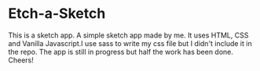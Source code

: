 # Etch-a-Sketch
This is a sketch app.
A simple sketch app made by me. It uses HTML, CSS and Vanilla Javascript.I use sass to write my css file but I didn't include it in the repo. The app is still in progress but half the work has been done. Cheers!